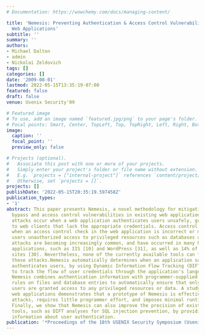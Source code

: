 ```yaml
---
# Documentation: https://wowchemy.com/docs/managing-content/

title: 'Nemesis: Preventing Authentication & Access Control Vulnerabilities in
  Web Applications'
subtitle: ''
summary: ''
authors:
- Michael Dalton
- admin
- Nickolai Zeldovich
tags: []
categories: []
date: '2009-08-01'
lastmod: 2022-05-15T13:35:19-07:00
featured: false
draft: false
venue: Usenix Security'09

# Featured image
# To use, add an image named `featured.jpg/png` to your page's folder.
# Focal points: Smart, Center, TopLeft, Top, TopRight, Left, Right, BottomLeft, Bottom, BottomRight.
image:
  caption: ''
  focal_point: ''
  preview_only: false

# Projects (optional).
#   Associate this post with one or more of your projects.
#   Simply enter your project's folder or file name without extension.
#   E.g. `projects = ["internal-project"]` references `content/project/deep-learning/index.md`.
#   Otherwise, set `projects = []`.
projects: []
publishDate: '2022-05-15T20:35:19.597458Z'
publication_types:
- '1'
abstract: This paper presents Nemesis, a novel methodology for mitigating authentication
  bypass and access control vulnerabilities in existing web applications. Authentication
  attacks occur when a web application authenticates users unsafely, granting access
  to web clients that lack the appropriate credentials. Access control attacks occur
  when an access control check in the web application is incorrect or missing, allowing
  users unauthorized access to privileged resources such as databases and files. Such
  attacks are becoming increasingly common, and have occurred in many high-profile
  applications, such as IIS [10] and WordPress [31], as well as 14% of surveyed web
  sites [30]. Nevertheless, none of the currently available tools can fully mitigate
  these attacks.Nemesis automatically determines when an application safely and correctly
  authenticates users, by using Dynamic Information Flow Tracking (DIFT) techniques
  to track the flow of user credentials through the application's language runtime.
  Nemesis combines authentication information with programmer-supplied access control
  rules on files and database entries to automatically ensure that only properly authenticated
  users are granted access to any privileged resources or data. A study of seven popular
  web applications demonstrates that a prototype of Nemesis is effective at mitigating
  attacks, requires little programmer effort, and imposes minimal runtime overhead.
  Finally, we show that Nemesis can also improve the precision of existing security
  tools, such as DIFT analyses for SQL injection prevention, by providing runtime
  information about user authentication.
publication: '*Proceedings of the 18th USENIX Security Symposium (UsenixSec)*'
---
```

